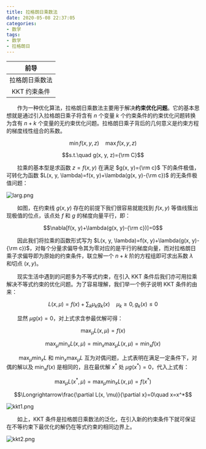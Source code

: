 ```yaml
---
title: 拉格朗日乘数法
date: 2020-05-08 22:37:05
categories: 
- 数学
tags:
- 数学
- 拉格朗日
---
```


|前导
|:-:
|拉格朗日乘数法
|KKT 约束条件

&emsp;&emsp;作为一种优化算法，拉格朗日乘数法主要用于解决**约束优化问题**。它的基本思想就是通过引入拉格朗日乘子将含有 $n$ 个变量 $k$ 个约束条件的约束优化问题转换为含有 $n+k$ 个变量的无约束优化问题。拉格朗日乘子背后的几何意义是约束方程的梯度线性组合的系数。

$$\min f(x, y, z)\quad\max f(x, y, z)$$

$$s.t.\quad g(x, y, z)={\rm C}$$

&emsp;&emsp;拉乘的基本型是求函数 $z=f(x, y)$ 在满足 $g(x, y)={\rm c}$ 下的条件极值，可转化为函数 $L(x, y, \lambda)=f(x, y)+\lambda(g(x, y)-{\rm c})$ 的无条件极值问题：

![larg.png](https://i.loli.net/2020/05/08/i5FIRBenLSfKzgm.png)

&emsp;&emsp;如图，在约束线 $g(x, y)$ 存在的前提下我们很容易就能找到 $f(x, y)$ 等值线簇出现极值的位点，该点处 $f$ 和 $g$ 的梯度向量平行，即：

$$\nabla[f(x, y)+\lambda(g(x, y)-{\rm c})]=0$$

&emsp;&emsp;因此我们将拉乘的函数形式写为 $L(x, y, \lambda)=f(x, y)+\lambda(g(x, y)-{\rm c})$，对每个分量求偏导令其为零对应的是平行的梯度向量，而对拉格朗日乘子求偏导即为原始的约束条件，联立解一个 $n+k$ 阶的方程组即可求出系数 $\lambda$ 和切点 $(x, y)$。

&emsp;&emsp;现实生活中遇到的问题多为不等式约束，在引入 KKT 条件后我们亦可用拉乘解决不等式约束的优化问题。为了容易理解，我们举一个例子说明 KKT 条件的由来：

$$L(x, \mu)=f(x)+\sum_k\mu_kg_k(x)\quad\mu_k\geq0, g_k(x)\leq0$$

&emsp;&emsp;显然 $\mu g(x)=0$，对上式求含参最优解可得：

$$\max_\mu L(x, \mu)=f(x)$$

$$\max_\mu\min_xL(x, \mu)=\min_x\max_\mu L(x, \mu)=\min_xf(x)$$

&emsp;&emsp; $\max_\mu\min_xL$ 和 $\min_x\max_\mu L$ 互为对偶问题，上式表明在满足一定条件下，对偶的解以及 $\min_xf(x)$ 是相同的，且在最优解 $x^*$ 处 $\mu g(x^*)=0$，代入上式有：

$$\max_\mu L(x^*, \mu)=\max_\mu\min_xL(x, \mu)=f(x^*)$$

$$\Longrightarrow\frac{\partial L(x, \mu)}{\partial x}=0\quad x=x^*$$

![kkt1.png](https://i.loli.net/2020/05/08/naidugD7OK1WR5m.png)

&emsp;&emsp;如上，KKT 条件是拉格朗日乘数法的泛化，在引入新的约束条件下就可保证在不等约束下最优化的解仍在等式约束的相同边界上。

![kkt2.png](https://i.loli.net/2020/05/08/9VOc8PlEwNGYvq6.png)